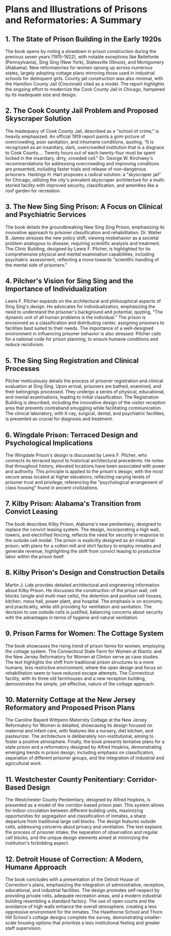 # Plans and Illustrations of Prisons and Reformatories: A Summary

## 1. The State of Prison Building in the Early 1920s

The book opens by noting a slowdown in prison construction during the previous seven years (1915-1922), with notable exceptions like Bellefonte (Pennsylvania), Sing Sing (New York), Statesville (Illinois), and Montgomery (Alabama).  New reformatories for women sprung up across numerous states, largely adopting cottage plans mirroring those used in industrial schools for delinquent girls.  County jail construction was also minimal, with the Hamilton County Jail (Cincinnati) cited as a model.  The report highlights the ongoing effort to modernize the Cook County Jail in Chicago, hampered by its inadequate size and design.  

## 2. The Cook County Jail Problem and Proposed Skyscraper Solution

The inadequacy of Cook County Jail, described as a "school of crime," is heavily emphasized.  An official 1919 report paints a grim picture of overcrowding, poor sanitation, and inhumane conditions, quoting,  “It is recognized as an insanitary, dark, overcrowded institution that is a disgrace to Cook County.... Twenty hours out of each twenty-four must be spent locked in the insanitary, dirty, crowded cell."  Dr. George W. Kirchwey's recommendations for addressing overcrowding and improving conditions are presented, including faster trials and release of non-dangerous prisoners.  Hastings H. Hart proposes a radical solution: a "skyscraper jail" for Chicago, utilizing the city's prevalent skyscraper architecture for a multi-storied facility with improved security, classification, and amenities like a roof garden for recreation.

## 3.  The New Sing Sing Prison: A Focus on Clinical and Psychiatric Services

The book details the groundbreaking New Sing Sing Prison, emphasizing its innovative approach to prisoner classification and rehabilitation.  Dr. Walter B. James stresses the new policy shift, viewing misbehavior as a societal problem analogous to disease, requiring scientific analysis and treatment. The Clinic Building, designed by Lewis F. Pilcher, is highlighted for its comprehensive physical and mental examination capabilities, including psychiatric assessment,  reflecting a move towards "scientific handling of the mental side of prisoners." 

## 4.  Pilcher's Vision for Sing Sing and the Importance of Individualization

Lewis F. Pilcher expands on the architectural and philosophical aspects of Sing Sing's design. He advocates for individualization, emphasizing the need to understand the prisoner's background and potential, quoting, “The dynamic unit of all human problems is the individual.” The prison is envisioned as a classification and distributing center, assigning prisoners to facilities best suited to their needs. The importance of a well-designed environment in influencing prisoner behavior is also stressed.  Pilcher calls for a national code for prison planning, to ensure humane conditions and reduce recidivism.


## 5.  The Sing Sing Registration and Clinical Processes

Pilcher meticulously details the process of prisoner registration and clinical evaluation at Sing Sing.  Upon arrival, prisoners are bathed, examined, and their belongings processed.  They undergo a series of physical, educational, and mental examinations, leading to initial classification.  The Registration Building is described, including the innovative design of the visitor reception area that prevents contraband smuggling while facilitating communication.  The clinical laboratory, with X-ray, surgical, dental, and psychiatric facilities, is presented as crucial for diagnosis and treatment.

## 6.  Wingdale Prison: Terraced Design and Psychological Implications

The Wingdale Prison's design is discussed by Lewis F. Pilcher, who connects its terraced layout to historical architectural precedents.  He notes that throughout history, elevated locations have been associated with power and authority. This principle is applied to the prison's design, with the most secure areas located at higher elevations, reflecting varying levels of prisoner trust and privilege, referencing the  "psychological arrangement of class housing" found in ancient civilizations.


## 7.  Kilby Prison: Alabama's Transition from Convict Leasing

The book describes Kilby Prison, Alabama's new penitentiary, designed to replace the convict leasing system.   The design, incorporating a high wall, towers, and electrified fencing, reflects the need for security in response to the outside cell model. The prison is explicitly designed as an industrial prison, with plans for a cotton mill and shirt factory to employ inmates and generate revenue, highlighting the shift from convict leasing to productive labor within the prison itself.

## 8.  Kilby Prison's Design and Construction Details

Martin J. Lide provides detailed architectural and engineering information about Kilby Prison.  He discusses the construction of the prison wall, cell blocks (single and multi-man cells), the detention and punitive cell houses, kitchen, mess hall, power plant, and hospital.  The emphasis is on economy and practicality, while still providing for ventilation and sanitation. The decision to use outside cells is justified, balancing concerns about security with the advantages in terms of hygiene and natural ventilation.

## 9.  Prison Farms for Women: The Cottage System

The book showcases the rising trend of prison farms for women, employing the cottage system. The Connecticut State Farm for Women at Niantic and the New Jersey Reformatory for Women at Clinton serve as case studies.  The text highlights the shift from traditional prison structures to a more humane, less restrictive environment, where the open design and focus on rehabilitation seem to have reduced escape attempts.  The Connecticut facility, with its three old farmhouses and a new reception building, demonstrates the simple, yet effective, nature of the cottage approach.

## 10.  Maternity Cottage at the New Jersey Reformatory and Proposed Prison Plans

The Caroline Bayard Wittpenn Maternity Cottage at the New Jersey Reformatory for Women is detailed, showcasing its design focused on maternal and infant care, with features like a nursery, diet kitchen, and pasteurizer.  The architecture is deliberately non-institutional, aiming to foster a positive atmosphere.  Finally, the book presents tentative plans for a state prison and a reformatory designed by Alfred Hopkins, demonstrating emerging trends in prison design, including emphasis on classification, separation of different prisoner groups, and the integration of industrial and agricultural work.


## 11. Westchester County Penitentiary: Corridor-Based Design

The Westchester County Penitentiary, designed by Alfred Hopkins, is presented as a model of the corridor-based prison plan. This system allows for indoor circulation between different building units, maximizing opportunities for segregation and classification of inmates, a sharp departure from traditional large cell blocks.  The design features outside cells, addressing concerns about privacy and ventilation. The text explains the process of prisoner intake, the separation of observation and regular cell blocks, and the unique design elements aimed at minimizing the institution's forbidding aspect.

## 12.  Detroit House of Correction:  A Modern, Humane Approach

The book concludes with a presentation of the Detroit House of Correction's plans, emphasizing the integration of administrative, reception, educational, and industrial facilities.  The design promotes self-respect by providing private cells, adequate recreation areas, and a modern industrial building resembling a standard factory.  The use of open courts and the avoidance of high walls enhance the overall atmosphere, creating a less oppressive environment for the inmates.  The Hawthorne School and Thorn Hill School's cottage designs complete the survey, demonstrating smaller-scale housing options that prioritize a less institutional feeling and greater staff supervision.
